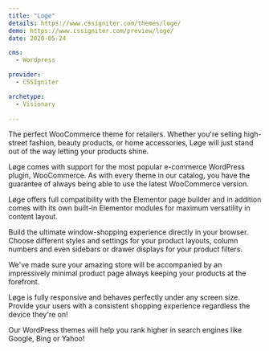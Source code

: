 ```yaml
---
title: "Loge"
details: https://www.cssigniter.com/themes/loge/
demo: https://www.cssigniter.com/preview/loge/
date: 2020-05-24

cms: 
  - Wordpress

provider: 
  - CSSIgniter

archetype:
  - Visionary
  
---
```


The perfect WooCommerce theme for retailers. Whether you're selling high-street fashion, beauty products, or home accessories, Løge will just stand out of the way letting your products shine.

Løge comes with support for the most popular e-commerce WordPress plugin, WooCommerce. As with every theme in our catalog, you have the guarantee of always being able to use the latest WooCommerce version.

Løge offers full compatibility with the Elementor page builder and in addition comes with its own built-in Elementor modules for maximum versatility in content layout.

Build the ultimate window-shopping experience directly in your browser. Choose different styles and settings for your product layouts, column numbers and even sidebars or drawer displays for your product filters.

We've made sure your amazing store will be accompanied by an impressively minimal product page always keeping your products at the forefront.

Løge is fully responsive and behaves perfectly under any screen size. Provide your users with a consistent shopping experience regardless the device they're on!

Our WordPress themes will help you rank higher in search engines like Google, Bing or Yahoo!
